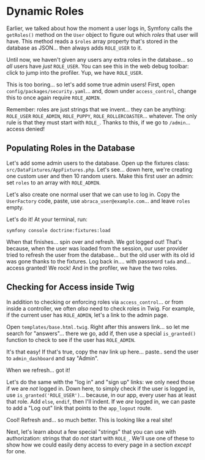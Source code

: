 # Dynamic Roles

Earlier, we talked about how the moment a user logs in, Symfony calls the `getRoles()`
method on the `User` object to figure out which *roles* that user will have. This
method reads a `$roles` array property that's stored in the database as JSON... then
always adds `ROLE_USER` to it.

Until now, we haven't given any users any extra roles in the database... so
*all* users have *just* `ROLE_USER`. You can see this in the web debug toolbar:
click to jump into the profiler. Yup, we have `ROLE_USER`.

This is too boring... so let's add some true admin users! First, open
`config/packages/security.yaml`... and, down under `access_control`, change this
to once again require `ROLE_ADMIN`.

Remember: roles are just strings that we invent... they can be anything: `ROLE_USER`
`ROLE_ADMIN`, `ROLE_PUPPY`, `ROLE_ROLLERCOASTER`... whatever. The only rule
is that they must start with `ROLE_`. Thanks to this, if we go to `/admin`... access
denied!

## Populating Roles in the Database

Let's add some admin users to the database. Open up the fixtures class:
`src/DataFixtures/AppFixtures.php`. Let's see... down here, we're creating one
custom user and then 10 random users. Make this first user an admin: set
`roles` to an array with `ROLE_ADMIN`.

Let's also create one normal user that we can use to log in. Copy the `UserFactory`
code, paste, use `abraca_user@example.com`... and leave `roles` empty.

Let's do it! At your terminal, run:

```terminal
symfony console doctrine:fixtures:load
```

When that finishes... spin over and refresh. We got logged out! That's because, when
the user was loaded from the session, our user provider tried to refresh the user
from the database... but the old user with its old id was gone thanks to the fixtures.
Log back in.... with password `tada` and... access granted! We rock! And in the
profiler, we have the two roles.

## Checking for Access inside Twig

In addition to checking or enforcing roles via `access_control`... or from inside
a controller, we often *also* need to check roles in Twig. For example, if the current
user has `ROLE_ADMIN`, let's a link to the admin page.

Open `templates/base.html.twig`. Right after this answers link...
so let me search for "answers"... there we go, add if, then use
a special `is_granted()` function to check to see if the user has `ROLE_ADMIN`.

It's that easy! If that's true, copy the nav link up here... paste.. send the user
to `admin_dashboard` and say "Admin".

When we refresh... got it!

Let's do the same with the "log in" and "sign up" links: we only need those if we
are *not* logged in. Down here, to simply check if the user is logged in, use
`is_granted('ROLE_USER')`... because, in our app, every user has at least
that role. Add `else`, `endif`, then I'll indent. If we *are* logged in, we
can paste to add a "Log out" link that points to the `app_logout` route.

Cool! Refresh and... so much better. This is looking like a real site!

Next, let's learn about a few special "strings" that you can use with authorization:
strings that do *not* start with `ROLE_`. We'll use one of these to show how we could
easily deny access to every page in a section *except* for one.
